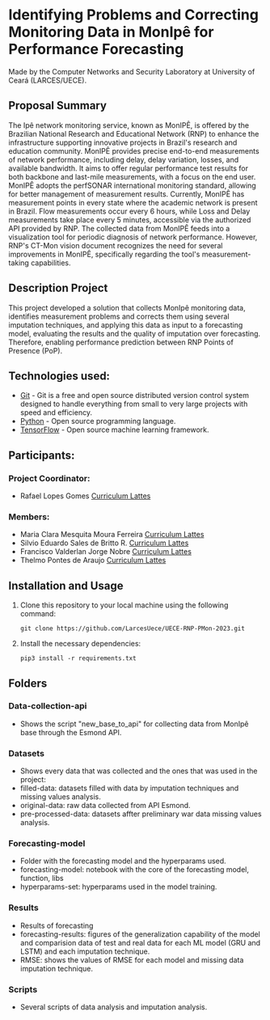 # Identifying Problems and Correcting Monitoring Data in MonIpê for Performance Forecasting

Made by the Computer Networks and Security Laboratory at University of Ceará (LARCES/UECE).

## Proposal Summary

The Ipê network monitoring service, known as MonIPÊ, is offered by the Brazilian National Research and Educational Network (RNP) to enhance the infrastructure supporting innovative projects in Brazil's research and education community. MonIPÊ provides precise end-to-end measurements of network performance, including delay, delay variation, losses, and available bandwidth. It aims to offer regular performance test results for both backbone and last-mile measurements, with a focus on the end user. MonIPÊ adopts the perfSONAR international monitoring standard, allowing for better management of measurement results. Currently, MonIPÊ has measurement points in every state where the academic network is present in Brazil. Flow measurements occur every 6 hours, while Loss and Delay measurements take place every 5 minutes, accessible via the authorized API provided by RNP. The collected data from MonIPÊ feeds into a visualization tool for periodic diagnosis of network performance. However, RNP's CT-Mon vision document recognizes the need for several improvements in MonIPÊ, specifically regarding the tool's measurement-taking capabilities.

## Description Project

This project developed a solution that collects MonIpê monitoring data, identifies measurement problems and corrects them using several imputation techniques, and applying this data as input to a forecasting model, evaluating the results and the quality of imputation over forecasting. Therefore, enabling performance prediction between RNP Points of Presence (PoP).

## Technologies used:

- [Git](git-scm.com) - Git is a free and open source distributed version control system designed to handle everything from small to very large projects with speed and efficiency.
- [Python](https://www.python.org/) - Open source programming language.
- [TensorFlow](tensorflow.org) - Open source machine learning framework.

## Participants:

### Project Coordinator:

- Rafael Lopes Gomes [Curriculum Lattes](http://lattes.cnpq.br/5212299313885086)

### Members:

- Maria Clara Mesquita Moura Ferreira [Curriculum Lattes](http://lattes.cnpq.br/3456660001349261)
- Silvio Eduardo Sales de Britto R. [Curriculum Lattes](http://lattes.cnpq.br/7251244319067731)
- Francisco Valderlan Jorge Nobre [Curriculum Lattes](http://lattes.cnpq.br/8242344331454843)
- Thelmo Pontes de Araujo [Curriculum Lattes](http://lattes.cnpq.br/3978299887398475)

## Installation and Usage

1. Clone this repository to your local machine using the following command:

   ```
   git clone https://github.com/LarcesUece/UECE-RNP-PMon-2023.git
   ```
   
2. Install the necessary dependencies:

   ```
   pip3 install -r requirements.txt
   ```
## Folders

### Data-collection-api 
- Shows the script "new_base_to_api" for collecting data from MonIpê base through the Esmond API.

### Datasets 
- Shows every data that was collected and the ones that was used in the project: 
- filled-data: datasets filled with data by imputation techniques and missing values analysis.
- original-data: raw data collected from API Esmond.
- pre-processed-data: datasets affter preliminary war data missing values analysis.

### Forecasting-model 
- Folder with the forecasting model and the hyperparams used.
- forecasting-model: notebook with the core of the forecasting model, function, libs
- hyperparams-set: hyperparams used in the model training.

### Results
- Results of forecasting
- forecasting-results: figures of the generalization capability of the model and comparision data of test and real data for each ML model (GRU and LSTM) and each imputation technique.
- RMSE: shows the values of RMSE for each model and missing data imputation technique.

### Scripts
- Several scripts of data analysis and imputation analysis.
